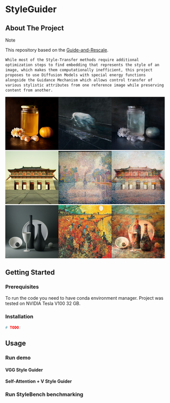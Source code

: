 # StyleGuider

## About The Project
> [!NOTE]
> This repository based on the [Guide-and-Rescale](https://github.com/AIRI-Institute/Guide-and-Rescale).
```
While most of the Style-Transfer methods require additional optimization steps to find embedding that represents the style of an image, which makes them computationally inefficient, this project proposes to use Diffusion Models with special energy functions alongside the Guidance Mechanism which allows control transfer of various stylistic attributes from one reference image while preserving content from another.
```
![example1](docs/panel___A%20honey%20jar%20and%20an%20orange___Neo-Figurative%20Art___04.png)
![example2](docs/panel___Ancient%20City%20Wall___Pointilism___03.png)
![example3](docs/panel___objects%20including%20a%20wine%20bottle,%20a%20wine%20glass,%20a%20bowl,%20a%20decorative%20bottle,%20and%20a%20sphere___Realism___04.png)

## Getting Started
### Prerequisites
To run the code you need to have conda environment manager. Project was tested on NVIDIA Tesla V100 32 GB.
### Installation
```bash
# TODO:
```

## Usage
### Run demo
#### VGG Style Guider
#### Self-Attention + V Style Guider
### Run StyleBench benchmarking
